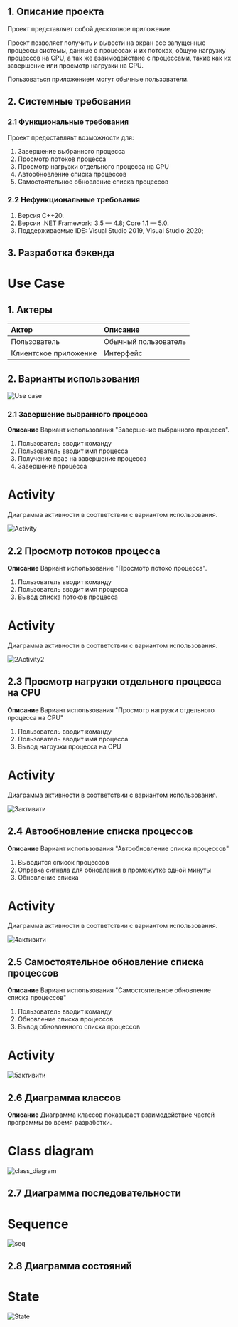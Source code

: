 ## 1. Описание проекта

Проект представляет собой десктопное приложение.

Проект позволяет получить и вывести на экран все запущенные процессы системы, данные о процессах и их потоках, общую нагрузку процессов на CPU, а так же взаимодействие с процессами, такие как их завершение или просмотр нагрузки на CPU.

Пользоваться приложением могут обычные пользователи.

## 2. Системные требования

### 2.1 Функциональные требования

Проект предоставляьт возможности для:
1. Завершение выбранного процесса
2. Просмотр потоков процесса
3. Просмотр нагрузки отдельного процесса на CPU
4. Автообновление списка процессов
5. Самостоятельное обновление списка процессов

### 2.2 Нефункциональные требования

1. Версия С++20.
2. Версии .NET Framework: 3.5 — 4.8; Core 1.1 — 5.0.
3. Поддерживаемые IDE: Visual Studio 2019, Visual Studio 2020;

## 3. Разработка бэкенда

# Use Case

## 1. Актеры

| Актер | Описание |
|:--|:--|
| Пользователь | Обычный пользователь |
| Клиентское приложение | Интерфейс |

## 2. Варианты использования

![Use case](https://user-images.githubusercontent.com/71341849/205000018-3cc045a0-59dc-4d05-ad8c-ec364c96a365.png)

### 2.1 Завершение выбранного процесса

**Описание** Вариант использования "Завершение выбранного процесса".

1. Пользователь вводит команду
2. Пользователь вводит имя процесса
3. Получение прав на завершение процесса
4. Завершение процесса

# Activity

Диаграмма активности в соответствии с вариантом использования.

![Activity](https://user-images.githubusercontent.com/71341849/205005852-54834320-effd-45fc-9a38-a937c6d29d43.png)

## 2.2 Просмотр потоков процесса

**Описание** Вариант использование "Просмотр потоко процесса".
1. Пользователь вводит команду
2. Пользователь вводит имя процесса
3. Вывод списка потоков процесса

# Activity

Диаграмма активности в соответствии с вариантом использования.

![2Activity2](https://user-images.githubusercontent.com/71341849/205021114-2b89c685-5d06-4462-acd7-db483c2db490.png)

## 2.3 Просмотр нагрузки отдельного процесса на CPU

**Описание** Вариант использования "Просмотр нагрузки отдельного процесса на CPU"
1. Пользователь вводит команду
2. Пользователь вводит имя процесса
3. Вывод нагрузки процесса на CPU

# Activity

Диаграмма активности в соответствии с вариантом использования.

![3активити](https://user-images.githubusercontent.com/71341849/205041777-6cb89672-adce-48b9-85a2-3331449f5df8.png)

## 2.4 Автообновление списка процессов

**Описание** Вариант использования "Автообновление списка процессов"
1. Выводится список процессов
2. Оправка сигнала для обновления в промежутке одной минуты
3. Обновление списка

# Activity

Диаграмма активности в соответствии с вариантом использования.

![4активити](https://user-images.githubusercontent.com/71341849/205046634-73508b66-422b-44e7-8d85-f9691d37e292.png)


## 2.5 Самостоятельное обновление списка процессов

**Описание** Вариант использования "Самостоятельное обновление списка процессов"
1. Пользователь вводит команду
2. Обновление списка процессов
3. Вывод обновленного списка процессов

# Activity

![5активити](https://user-images.githubusercontent.com/71341849/205044568-f44d7a91-2ab4-4ea0-a5b9-75e79db74536.png)

## 2.6 Диаграмма классов

**Описание** Диаграмма классов показывает взаимодействие частей программы во время разработки.

# Class diagram

![class_diagram](https://user-images.githubusercontent.com/71341849/206003243-181f4bba-4973-4e81-a4bb-0d1efa694f3d.png)

## 2.7 Диаграмма последовательности

# Sequence

![seq](https://user-images.githubusercontent.com/71341849/206182486-d6506c06-3a40-46b6-9b46-8bd284ddd38e.png)

## 2.8 Диаграмма состояний

# State

![State](https://user-images.githubusercontent.com/71341849/206192521-1c129039-7462-4f47-8f25-22aadafea8fb.png)

